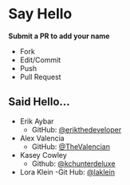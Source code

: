 # Say Hello

**Submit a PR to add your name**

- Fork
- Edit/Commit
- Push
- Pull Request

## Said Hello...

- Erik Aybar
    - GitHub: [@erikthedeveloper](http://github.com/erikthedeveloper)
- Alex Valencia
    - GitHub: [@TheValencian](http://github.com/TheValencian)
- Kasey Cowley
	- Github: [@kchunterdeluxe](http://github.com/kchunterdeluxe)
- Lora Klein
    -Git Hub: [@laklein](http://github.com/laklein)
